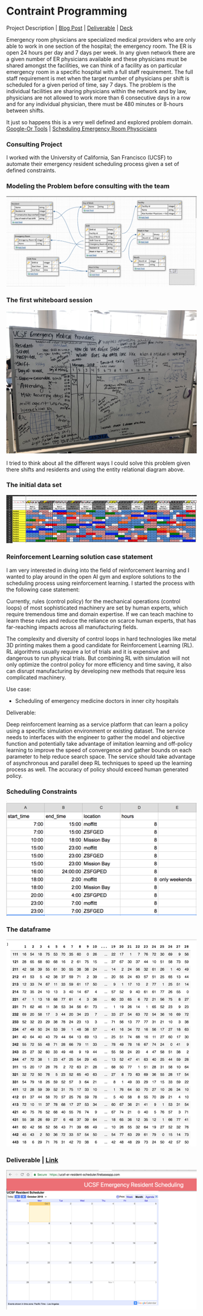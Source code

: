 # Contraint Programming
Project Description | [Blog Post](https://medium.com/@aliviablount/automating-scheduling-for-ed-residents-at-ucsf-a2aa8b9ab880) | [Deliverable](https://ucsf-er-resident-scheduler.firebaseapp.com/) | [Deck](https://docs.google.com/presentation/d/1smte-YGZOKlLCHbLX0G0h4l_VAnCZLc8aCQ_O2M8Flk/edit#slide=id.p)

Emergency room physicians are specialized medical providers who are only able to work in one section of the hospital; the emergency room. The ER is open 24 hours per day and 7 days per week. In any given network there are a given number of ER physicians available and these physicians must be shared amongst the facilities, we can think of a facility as on particular emergency room in a specific hospital with a full staff requirement. The full staff requirement is met when the target number of physicians per shift is scheduled for a given period of time, say 7 days. The problem is the individual facilities are sharing physicians within the network and by law, physicians are not allowed to work more than 6 consecutive days in a row and for any individual physician, there must be 480 minutes or 8-hours between shifts.

It just so happens this is a very well defined and explored problem domain. [Google-Or Tools](https://developers.google.com/optimization/scheduling/employee_scheduling) | [Scheduling Emergency Room Physcicians](https://pdfs.semanticscholar.org/6472/5010acca9c438ea9d205cca30484ab6bf86c.pdf)

### Consulting Project

I worked with the University of California, San Francisco (UCSF) to automate their emergency resident scheduling process given a set of defined constraints.

### Modeling the Problem before consulting with the team
![alt text](https://github.com/amblount/CP-for-ED-scheduling/blob/master/public/Screen%20Shot%202018-09-13%20at%205.53.07%20PM.png)

### The first whiteboard session
![alt text](https://github.com/amblount/CP-for-ED-scheduling/blob/master/public/IMG_3687%20(1).JPG)

I tried to think about all the different ways I could solve this problem given there shifts and residents and using the entity relational diagram above.

### The initial data set
![alt text](https://github.com/amblount/CP-for-ED-scheduling/blob/master/public/Screen%20Shot%202018-09-17%20at%203.19.31%20PM.png)

### Reinforcement Learning solution case statement

I am very interested in diving into the field of reinforcement learning and I wanted to play around in the open AI gym and explore solutions to the scheduling process using reinforcement learning. I started the process with the following case statement:

Currently, rules (control policy) for the mechanical operations (control loops) of most sophisticated machinery are set by human experts, which require tremendous time and domain expertise. If we can teach machine to learn these rules and reduce the reliance on scarce human experts, that has far-reaching impacts across all manufacturing fields.

The complexity and diversity of control loops in hard technologies like metal 3D printing makes them a good candidate for Reinforcement Learning (RL). RL algorithms usually require a lot of trials and it is expensive and dangerous to run physical trials. But combining RL with simulation will not only optimize the control policy for more efficiency and time saving, it also can disrupt manufacturing by developing new methods that require less complicated machinery.

Use case:

- Scheduling of emergency medicine doctors in inner city hospitals

Deliverable:

Deep reinforcement learning as a service platform that can learn a policy using a specific simulation environment or existing dataset. The service needs to interfaces with the engineer to gather the model and objective function and potentially take advantage of imitation learning and off-policy learning to improve the speed of convergence and gather bounds on each parameter to help reduce search space. The service should take advantage of asynchronous and parallel deep RL techniques to speed up the learning process as well. The accuracy of policy should exceed human generated policy. 

### Scheduling Constraints
![alt text](https://github.com/amblount/CP-for-ED-scheduling/blob/master/public/Screen%20Shot%202018-09-19%20at%204.13.07%20PM.png)

### The dataframe
![alt text](https://github.com/amblount/CP-for-ED-scheduling/blob/master/public/Screen%20Shot%202018-09-27%20at%205.14.03%20PM.png)

### Deliverable | [Link](https://ucsf-er-resident-scheduler.firebaseapp.com/)
![alt text](https://github.com/amblount/CP-for-ED-scheduling/blob/master/public/Screen%20Shot%202018-10-01%20at%203.14.25%20PM.png)
